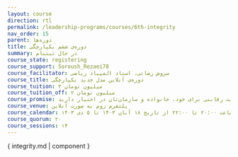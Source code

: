 ```yaml
---
layout: course
direction: rtl
permalink: /leadership-programs/courses/6th-integrity
nav_order: 15
parent: دوره‌ها
title: دوره‌ی ششم یکپارچگی
summary: در حال ثبتنام
course_state: registering
course_support: Soroush_Rezaei78
course_facilitator: سروش رضائی، استاد المپیاد ریاضی
course_title: دوره‌ی آنلاین مدل جدید یکپارچگی
course_tuition: ۳ میلیون تومان
course_tuition_off: ۲ میلیون تومان
course_promise: شما این دوره را در حالی ترک خواهید کرد که یک مسیر عملی برای افزایش چشمگیر بهره‌وری، کیفیت زندگی، ایجاد ارزش و مزیت رقابتی برای خود، خانواده و سازمان‌تان در اختیار دارید.
course_venue: پلتفرم زوم به صورت آنلاین
course_calendar: شنبه‌ها و چهارشنبه‌ها، ساعت ۲۰:۰۰ تا ۲۲:۰۰ از تاریخ ۱۸ آبان ۱۴۰۳ تا ۵ دی ۱۴۰۳
course_quorum: ۲۰
course_sessions: ۱۴
---
```


{ integrity.md | component }
